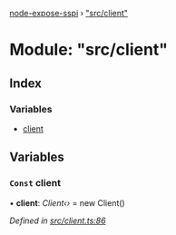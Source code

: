 [node-expose-sspi](../README.md) › ["src/client"](_src_client_.md)

# Module: "src/client"

## Index

### Variables

* [client](_src_client_.md#const-client)

## Variables

### `Const` client

• **client**: *Client‹›* = new Client()

*Defined in [src/client.ts:86](https://github.com/jlguenego/node-expose-sspi/blob/52464ac/src/client.ts#L86)*
